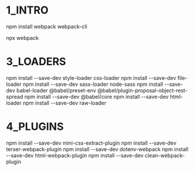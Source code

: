 
# 1_INTRO

npm install webpack webpack-cli

npx webpack

# 3_LOADERS
npm install --save-dev style-loader css-loader
npm install --save-dev file-loader
npm install --save-dev sass-loader node-sass
npm install --save-dev babel-loader @babel/preset-env @babel/plugin-proposal-object-rest-spread
npm install --save-dev @babel/core
npm install --save-dev html-loader
npm install --save-dev raw-loader

# 4_PLUGINS
npm install --save-dev mini-css-extract-plugin
npm install --save-dev terser-webpack-plugin
npm install --save-dev dotenv-webpack
npm install --save-dev html-webpack-plugin
npm install --save-dev clean-webpack-plugin
